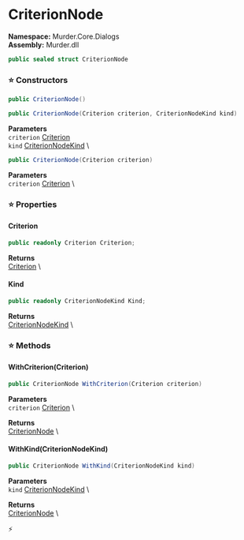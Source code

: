 # CriterionNode

**Namespace:** Murder.Core.Dialogs \
**Assembly:** Murder.dll

```csharp
public sealed struct CriterionNode
```

### ⭐ Constructors
```csharp
public CriterionNode()
```

```csharp
public CriterionNode(Criterion criterion, CriterionNodeKind kind)
```

**Parameters** \
`criterion` [Criterion](/Murder/Core/Dialogs/Criterion.html) \
`kind` [CriterionNodeKind](/Murder/Core/Dialogs/CriterionNodeKind.html) \

```csharp
public CriterionNode(Criterion criterion)
```

**Parameters** \
`criterion` [Criterion](/Murder/Core/Dialogs/Criterion.html) \

### ⭐ Properties
#### Criterion
```csharp
public readonly Criterion Criterion;
```

**Returns** \
[Criterion](/Murder/Core/Dialogs/Criterion.html) \
#### Kind
```csharp
public readonly CriterionNodeKind Kind;
```

**Returns** \
[CriterionNodeKind](/Murder/Core/Dialogs/CriterionNodeKind.html) \
### ⭐ Methods
#### WithCriterion(Criterion)
```csharp
public CriterionNode WithCriterion(Criterion criterion)
```

**Parameters** \
`criterion` [Criterion](/Murder/Core/Dialogs/Criterion.html) \

**Returns** \
[CriterionNode](/Murder/Core/Dialogs/CriterionNode.html) \

#### WithKind(CriterionNodeKind)
```csharp
public CriterionNode WithKind(CriterionNodeKind kind)
```

**Parameters** \
`kind` [CriterionNodeKind](/Murder/Core/Dialogs/CriterionNodeKind.html) \

**Returns** \
[CriterionNode](/Murder/Core/Dialogs/CriterionNode.html) \



⚡